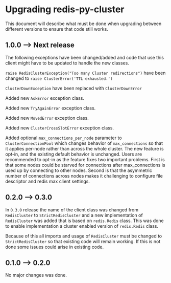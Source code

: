 # Upgrading redis-py-cluster

This document will describe what must be done when upgrading between different versions to ensure that code still works.


## 1.0.0 --> Next release

The following exceptions have been changed/added and code that use this client might have to be updated to handle the new classes.

`raise RedisClusterException("Too many Cluster redirections")` have been changed to `raise ClusterError('TTL exhausted.')`

`ClusterDownException` have been replaced with `ClusterDownError`

Added new `AskError` exception class.

Added new `TryAgainError` exception class.

Added new `MovedError` exception class.

Added new `ClusterCrossSlotError` exception class.

Added optional `max_connections_per_node` parameter to `ClusterConnectionPool` which changes behavior of `max_connections` so that it applies per-node rather than across the whole cluster. The new feature is opt-in, and the existing default behavior is unchanged. Users are recommended to opt-in as the feature fixes two important problems. First is that some nodes could be starved for connections after max_connections is used up by connecting to other nodes. Second is that the asymmetric number of connections across nodes makes it challenging to configure file descriptor and redis max client settings.



## 0.2.0 --> 0.3.0

In `0.3.0` release the name of the client class was changed from `RedisCluster` to `StrictRedisCluster` and a new implementation of `RedisCluster` was added that is based on `redis.Redis` class. This was done to enable implementation a cluster enabled version of `redis.Redis` class.

Because of this all imports and usage of `RedisCluster` must be changed to `StrictRedisCluster` so that existing code will remain working. If this is not done some issues could arise in existing code.



## 0.1.0 --> 0.2.0

No major changes was done.
